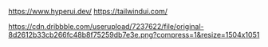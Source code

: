 https://www.hyperui.dev/
https://tailwindui.com/


https://cdn.dribbble.com/userupload/7237622/file/original-8d2612b33cb266fc48b8f75259db7e3e.png?compress=1&resize=1504x1051
